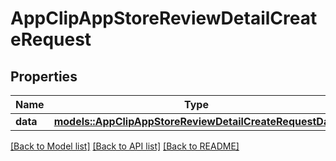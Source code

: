 # AppClipAppStoreReviewDetailCreateRequest

## Properties

Name | Type | Description | Notes
------------ | ------------- | ------------- | -------------
**data** | [**models::AppClipAppStoreReviewDetailCreateRequestData**](AppClipAppStoreReviewDetailCreateRequest_data.md) |  | 

[[Back to Model list]](../README.md#documentation-for-models) [[Back to API list]](../README.md#documentation-for-api-endpoints) [[Back to README]](../README.md)


